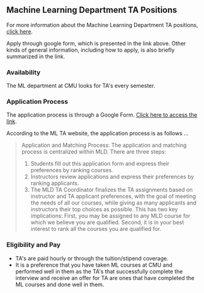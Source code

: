 ## Machine Learning Department TA Positions

For more information about the Machine Learning Department TA positions, [click here](https://www.ml.cmu.edu/academics/ta.html).

Apply through google form, which is presented in the link above. Other kinds of general information, including how to apply, is also briefly summarized in the link.

### Availability

The ML department at CMU looks for TA's every semester.

### Application Process

The application process is through a Google Form. [Click here to access the link](https://mld.ai/ta).

According to the ML TA website, the application process is as follows ...

> Application and Matching Process: The application and matching process is centralized within MLD. There are three steps:
>
> 1. Students fill out this application form and express their preferences by ranking courses.
> 2. Instructors review applications and express their preferences by ranking applicants.
> 3. The MLD TA Coordinator finalizes the TA assignments based on instructor and TA applicant preferences, with the goal of meeting the needs of all our courses, while giving as many applicants and instructors their top choices as possible. This has two key implications: First, you may be assigned to any MLD course for which we believe you are qualified. Second, it is in your best interest to rank all the courses you are qualified for.

### Eligibility and Pay

- TA's are paid hourly or through the tuition/stipend coverage.
- It is a preference that you have taken ML courses at CMU and performed well in them as the TA's that successfully complete the interview and receive an offer for TA are ones that have completed the ML courses and done well in them.
